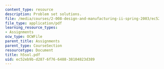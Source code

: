 ```yaml
---
content_type: resource
description: Problem set solutions.
file: /media/courses/2-008-design-and-manufacturing-ii-spring-2003/ec52eb9bd2876f76648838104823d389_h5sol.pdf
file_type: application/pdf
learning_resource_types:
- Assignments
ocw_type: OCWFile
parent_title: Assignments
parent_type: CourseSection
resourcetype: Document
title: h5sol.pdf
uid: ec52eb9b-d287-6f76-6488-38104823d389
---
```

